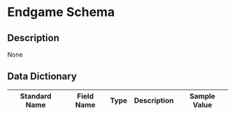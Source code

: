 # Endgame Schema

## Description
None

## Data Dictionary
|Standard Name|Field Name|Type|Description|Sample Value|
|---|---|---|---|---|
